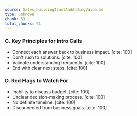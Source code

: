 ```yaml
---
source: Sales_buildingTrustAndAddingValue.md
type: unknown
chunk: 53
total_chunks: 91
---
```


### C. Key Principles for Intro Calls

* Connect each answer back to business impact. [cite: 100]
* Don't rush to solutions. [cite: 100]
* Validate understanding frequently. [cite: 100]
* End with clear next steps. [cite: 100]

### D. Red Flags to Watch For

* Inability to discuss budget. [cite: 100]
* Unclear decision-making process. [cite: 100]
* No definite timeline. [cite: 100]
* Disconnected from business goals. [cite: 100]
